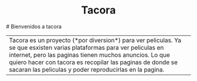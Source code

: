 <h1 align="center">Tacora</h1>
# Bienvenidos a tacora

<p align="right">
<table width="100%">
<tr><td valign="top" width="50%">
Tacora es un proyecto (*por diversion*) para ver peliculas.
Ya se que esxisten varias plataformas para ver peliculas en internet, pero las paginas tienen muchos anuncios.
Lo que quiero hacer con tacora es recopilar las paginas de donde se sacaran las peliculas y poder reproducirlas en la pagina.
</td></tr>
</table>

</p>

